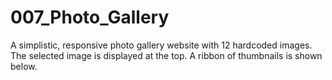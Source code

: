 # 007_Photo_Gallery
A simplistic, responsive photo gallery website with 12 hardcoded images. The selected image is displayed at the top. A ribbon of thumbnails is shown below. 

